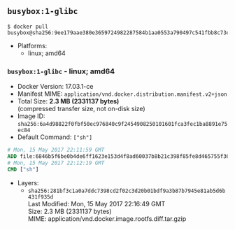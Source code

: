 ## `busybox:1-glibc`

```console
$ docker pull busybox@sha256:9ee179aae380e3659724982287584b1aa0553a790497c541fbb8c73e11459fad
```

-	Platforms:
	-	linux; amd64

### `busybox:1-glibc` - linux; amd64

-	Docker Version: 17.03.1-ce
-	Manifest MIME: `application/vnd.docker.distribution.manifest.v2+json`
-	Total Size: **2.3 MB (2331137 bytes)**  
	(compressed transfer size, not on-disk size)
-	Image ID: `sha256:6a4d98822f0fbf50ec976840c9f2454908250101601fca3fec1ba8891e75ec84`
-	Default Command: `["sh"]`

```dockerfile
# Mon, 15 May 2017 22:11:59 GMT
ADD file:6846b5f6be0b4de6ff1623e153d4f8ad60037b8b21c398f85fe8d465755f3674 in / 
# Mon, 15 May 2017 22:12:19 GMT
CMD ["sh"]
```

-	Layers:
	-	`sha256:281bf3c1a0a7ddc7398cd2f02c3d20b01bdf9a3b87b7945e81ab5d6b431f935d`  
		Last Modified: Mon, 15 May 2017 22:16:49 GMT  
		Size: 2.3 MB (2331137 bytes)  
		MIME: application/vnd.docker.image.rootfs.diff.tar.gzip
